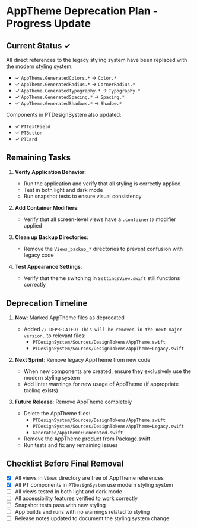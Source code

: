 # AppTheme Deprecation Plan - Progress Update

## Current Status ✓

All direct references to the legacy styling system have been replaced with the modern styling system:

- ✓ `AppTheme.GeneratedColors.*` → `Color.*`  
- ✓ `AppTheme.GeneratedRadius.*` → `CornerRadius.*`  
- ✓ `AppTheme.GeneratedTypography.*` → `Typography.*`  
- ✓ `AppTheme.GeneratedSpacing.*` → `Spacing.*`
- ✓ `AppTheme.GeneratedShadows.*` → `Shadow.*`

Components in PTDesignSystem also updated:
- ✓ `PTTextField`
- ✓ `PTButton`
- ✓ `PTCard` 

## Remaining Tasks

1. **Verify Application Behavior**:
   - Run the application and verify that all styling is correctly applied
   - Test in both light and dark mode
   - Run snapshot tests to ensure visual consistency

2. **Add Container Modifiers**: 
   - Verify that all screen-level views have a `.container()` modifier applied

3. **Clean up Backup Directories**:
   - Remove the `Views_backup_*` directories to prevent confusion with legacy code

4. **Test Appearance Settings**: 
   - Verify that theme switching in `SettingsView.swift` still functions correctly

## Deprecation Timeline

1. **Now**: Marked AppTheme files as deprecated
   - Added `// DEPRECATED: This will be removed in the next major version.` to relevant files:
     - `PTDesignSystem/Sources/DesignTokens/AppTheme.swift`
     - `PTDesignSystem/Sources/DesignTokens/AppTheme+Legacy.swift`

2. **Next Sprint**: Remove legacy AppTheme from new code
   - When new components are created, ensure they exclusively use the modern styling system
   - Add linter warnings for new usage of AppTheme (if appropriate tooling exists)

3. **Future Release**: Remove AppTheme completely
   - Delete the AppTheme files:
     - `PTDesignSystem/Sources/DesignTokens/AppTheme.swift`
     - `PTDesignSystem/Sources/DesignTokens/AppTheme+Legacy.swift`
     - `Generated/AppTheme+Generated.swift`
   - Remove the AppTheme product from Package.swift
   - Run tests and fix any remaining issues

## Checklist Before Final Removal

- [x] All views in `Views` directory are free of AppTheme references
- [x] All PT components in `PTDesignSystem` use modern styling system
- [ ] All views tested in both light and dark mode
- [ ] All accessibility features verified to work correctly
- [ ] Snapshot tests pass with new styling
- [ ] App builds and runs with no warnings related to styling
- [ ] Release notes updated to document the styling system change 